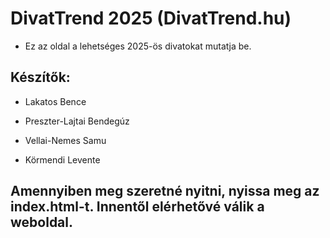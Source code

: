 # DivatTrend 2025 (DivatTrend.hu)

- Ez az oldal a lehetséges 2025-ös divatokat mutatja be.

## Készítők:

- Lakatos Bence

- Preszter-Lajtai Bendegúz

- Vellai-Nemes Samu

- Körmendi Levente

## Amennyiben meg szeretné nyitni, nyissa meg az index.html-t. Innentől elérhetővé válik a weboldal.